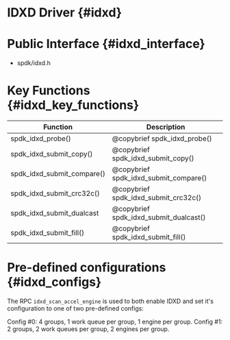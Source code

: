 # IDXD Driver {#idxd}

# Public Interface {#idxd_interface}

- spdk/idxd.h

# Key Functions {#idxd_key_functions}

Function                                | Description
--------------------------------------- | -----------
spdk_idxd_probe()                       | @copybrief spdk_idxd_probe()
spdk_idxd_submit_copy()                 | @copybrief spdk_idxd_submit_copy()
spdk_idxd_submit_compare()              | @copybrief spdk_idxd_submit_compare()
spdk_idxd_submit_crc32c()               | @copybrief spdk_idxd_submit_crc32c()
spdk_idxd_submit_dualcast               | @copybrief spdk_idxd_submit_dualcast()
spdk_idxd_submit_fill()                 | @copybrief spdk_idxd_submit_fill()

# Pre-defined configurations {#idxd_configs}

The RPC `idxd_scan_accel_engine` is used to both enable IDXD and set it's
configuration to one of two pre-defined configs:

Config #0: 4 groups, 1 work queue per group, 1 engine per group.
Config #1: 2 groups, 2 work queues per group, 2 engines per group.
